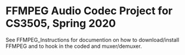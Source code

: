 # FFMPEG Audio Codec Project for CS3505, Spring 2020

See FFMPEG_Instructions for documention on how to download/install FFMPEG and to hook in the coded and muxer/demuxer.  
